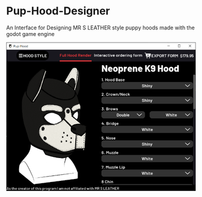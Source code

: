 # Pup-Hood-Designer
An Interface for Designing MR S LEATHER style puppy hoods made with the godot game engine

![Demo Image 001](Demo001.png?raw=true "Demo Image 001")
